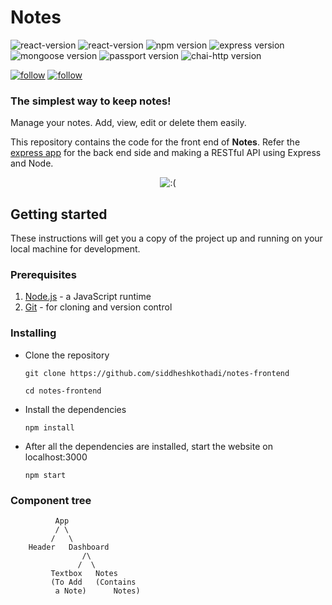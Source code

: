 # Notes

<p>
<img src='https://img.shields.io/badge/node%20%20-v%5E12.18.0-brightgreen' alt='react-version'/>
<img src='https://img.shields.io/badge/dynamic/json?color=%2361DBFB&label=react%20%20&prefix=v&query=dependencies.react&suffix=%20%20&url=https%3A%2F%2Fraw.githubusercontent.com%2Fsiddheshkothadi%2Fnotes-frontend%2Fmaster%2Fpackage.json' alt='react-version'/>
<img src='https://img.shields.io/badge/dynamic/json?color=green&label=npm%20%20&prefix=v&query=dependencies.npm&suffix=%20%20&url=https%3A%2F%2Fraw.githubusercontent.com%2Fsiddheshkothadi%2Fnotes-frontend%2Fmaster%2Fpackage.json' alt='npm version'/>
<img src='https://img.shields.io/badge/dynamic/json?color=%23A9A9A9&label=express%20%20&prefix=v&query=dependencies.express&suffix=%20%20&url=https%3A%2F%2Fraw.githubusercontent.com%2Fsiddheshkothadi%2Fnotes-backend%2Fmaster%2Fpackage.json' alt='express version'/>
<img src='https://img.shields.io/badge/dynamic/json?color=%23841F27&label=mongoose%20%20&prefix=v&query=dependencies.mongoose&suffix=%20%20&url=https%3A%2F%2Fraw.githubusercontent.com%2Fsiddheshkothadi%2Fnotes-backend%2Fmaster%2Fpackage.json' alt='mongoose version'/>
<img src='https://img.shields.io/badge/dynamic/json?color=%2332CD32&label=passport%20%20&prefix=v&query=dependencies.passport&suffix=%20%20&url=https%3A%2F%2Fraw.githubusercontent.com%2Fsiddheshkothadi%2Fnotes-backend%2Fmaster%2Fpackage.json' alt='passport version'/>
<img src='https://img.shields.io/badge/dynamic/json?color=%23805A46&label=chai-http&prefix=v&query=dependencies%5B%27chai-http%27%5D&suffix=%20%20&url=https%3A%2F%2Fraw.githubusercontent.com%2Fsiddheshkothadi%2Fnotes-backend%2Fmaster%2Fpackage.json' alt='chai-http version'/>

<a href='https://github.com/siddheshkothadi/'><img src='https://img.shields.io/github/followers/siddheshkothadi?label=Follow&style=social' alt='follow'/></a>
<a href='https://twitter.com/siddhesh_kt'><img src='https://img.shields.io/twitter/follow/siddhesh_kt?label=Follow%20siddhesh_kt&style=social' alt='follow'/></a>
</p>

### The simplest way to keep notes!

<p>Manage your notes. Add, view, edit or delete them easily.</p>
<p>This repository contains the code for the front end of <b>Notes</b>. Refer the <a href='https://github.com/siddheshkothadi/notes-backend'>express app</a> for the back end side and making a RESTful API using Express and Node.</p>

<p align='center'>
  <img src='https://github.com/siddheshkothadi/notes-frontend/blob/preview/preview/Notes-Intro.gif' alt=':(' />
</p>

## Getting started

<p>These instructions will get you a copy of the project up and running on your local machine for development.</p>

### Prerequisites
<ol>
  <li><a href='https://nodejs.org/en/'>Node.js</a> - a JavaScript runtime</li>
  <li><a href='https://git-scm.com/downloads'>Git</a> - for cloning and version control</li>
</ol>

### Installing

<ul>
  <li><p>Clone the repository</p>
    
   ```
   git clone https://github.com/siddheshkothadi/notes-frontend
   ```
   ```
   cd notes-frontend
   ```

  </li> 
  <li><p>Install the dependencies</p>
    
   ```
   npm install
   ```

  </li>
  <li><p>After all the dependencies are installed, start the website on localhost:3000</p>
    
   ```
   npm start
   ```

  </li>
</ul>

### Component tree

```
          App
          / \
         /   \
    Header   Dashboard
                /\
               /  \
         Textbox   Notes
         (To Add   (Contains 
          a Note)      Notes)
```
